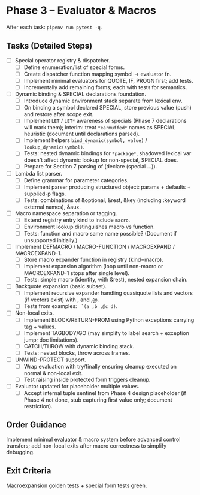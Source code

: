 # Phase 3 – Evaluator & Macros

After each task: `pipenv run pytest -q`.

## Tasks (Detailed Steps)

- [ ] Special operator registry & dispatcher.
	- [ ] Define enumeration/list of special forms.
	- [ ] Create dispatcher function mapping symbol -> evaluator fn.
	- [ ] Implement minimal evaluators for QUOTE, IF, PROGN first; add tests.
	- [ ] Incrementally add remaining forms; each with tests for semantics.

- [ ] Dynamic binding & SPECIAL declarations foundation.
	- [ ] Introduce dynamic environment stack separate from lexical env.
	- [ ] On binding a symbol declared SPECIAL, store previous value (push) and restore after scope exit.
	- [ ] Implement `LET` / `LET*` awareness of specials (Phase 7 declarations will mark them); interim: treat `*earmuffed*` names as SPECIAL heuristic (document until declarations parsed).
	- [ ] Implement helpers `bind_dynamic(symbol, value)` / `lookup_dynamic(symbol)`.
	- [ ] Tests: nested dynamic bindings for `*package*`, shadowed lexical var doesn't affect dynamic lookup for non-special, SPECIAL does.
	- [ ] Prepare for Section 7 parsing of (declare (special ...)).

- [ ] Lambda list parser.
	- [ ] Define grammar for parameter categories.
	- [ ] Implement parser producing structured object: params + defaults + supplied-p flags.
	- [ ] Tests: combinations of &optional, &rest, &key (including :keyword external names), &aux.

- [ ] Macro namespace separation or tagging.
	- [ ] Extend registry entry kind to include `macro`.
	- [ ] Environment lookup distinguishes macro vs function.
	- [ ] Tests: function and macro same name possible? (Document if unsupported initially.)

- [ ] Implement DEFMACRO / MACRO-FUNCTION / MACROEXPAND / MACROEXPAND-1.
	- [ ] Store macro expander function in registry (kind=macro).
	- [ ] Implement expansion algorithm (loop until non-macro or MACROEXPAND-1 stops after single level).
	- [ ] Tests: simple macro (identity, with &rest), nested expansion chain.

- [ ] Backquote expansion (basic subset).
	- [ ] Implement recursive expander handling quasiquote lists and vectors (if vectors exist) with , and ,@.
	- [ ] Tests from examples: `` `(a ,b ,@c d)``.

- [ ] Non-local exits.
	- [ ] Implement BLOCK/RETURN-FROM using Python exceptions carrying tag + values.
	- [ ] Implement TAGBODY/GO (may simplify to label search + exception jump; doc limitations).
	- [ ] CATCH/THROW with dynamic binding stack.
	- [ ] Tests: nested blocks, throw across frames.

- [ ] UNWIND-PROTECT support.
	- [ ] Wrap evaluation with try/finally ensuring cleanup executed on normal & non-local exit.
	- [ ] Test raising inside protected form triggers cleanup.

- [ ] Evaluator updated for placeholder multiple values.
	- [ ] Accept internal tuple sentinel from Phase 4 design placeholder (if Phase 4 not done, stub capturing first value only; document restriction).

## Order Guidance
Implement minimal evaluator & macro system before advanced control transfers; add non-local exits after macro correctness to simplify debugging.

## Exit Criteria
Macroexpansion golden tests + special form tests green.
